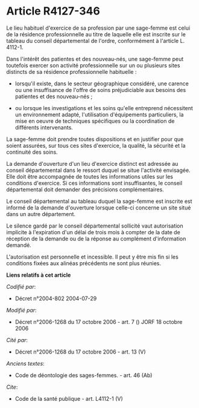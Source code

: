 # Article R4127-346

Le lieu habituel d'exercice de sa profession par une sage-femme est celui de la résidence professionnelle au titre de
laquelle elle est inscrite sur le tableau du conseil départemental de l'ordre, conformément à l'article L. 4112-1. 

Dans l'intérêt des patientes et des nouveau-nés, une sage-femme peut toutefois exercer son activité professionnelle sur un ou
plusieurs sites distincts de sa résidence professionnelle habituelle :

- lorsqu'il existe, dans le secteur géographique considéré, une carence ou une insuffisance de l'offre de soins préjudiciable
aux besoins des patientes et des nouveau-nés ;

- ou lorsque les investigations et les soins qu'elle entreprend nécessitent un environnement adapté, l'utilisation
d'équipements particuliers, la mise en oeuvre de techniques spécifiques ou la coordination de différents intervenants. 

La sage-femme doit prendre toutes dispositions et en justifier pour que soient assurées, sur tous ces sites d'exercice, la
qualité, la sécurité et la continuité des soins. 

La demande d'ouverture d'un lieu d'exercice distinct est adressée au conseil départemental dans le ressort duquel se situe
l'activité envisagée. Elle doit être accompagnée de toutes les informations utiles sur les conditions d'exercice. Si ces
informations sont insuffisantes, le conseil départemental doit demander des précisions complémentaires. 

Le conseil départemental au tableau duquel la sage-femme est inscrite est informé de la demande d'ouverture lorsque celle-ci
concerne un site situé dans un autre département. 

Le silence gardé par le conseil départemental sollicité vaut autorisation implicite à l'expiration d'un délai de trois mois à
compter de la date de réception de la demande ou de la réponse au complément d'information demandé. 

L'autorisation est personnelle et incessible. Il peut y être mis fin si les conditions fixées aux alinéas précédents ne sont
plus réunies.

**Liens relatifs à cet article**

_Codifié par_:

  - Décret n°2004-802 2004-07-29

_Modifié par_:

  - Décret n°2006-1268 du 17 octobre 2006 - art. 7 () JORF 18 octobre 2006

_Cité par_:

  - Décret n°2006-1268 du 17 octobre 2006 - art. 13 (V)

_Anciens textes_:

  - Code de déontologie des sages-femmes. - art. 46 (Ab)

_Cite_:

  - Code de la santé publique - art. L4112-1 (V)
